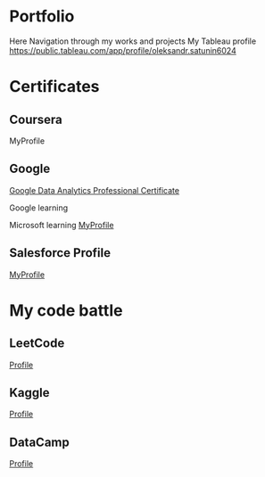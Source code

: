 # Portfolio
Here Navigation through my works and projects
My Tableau profile https://public.tableau.com/app/profile/oleksandr.satunin6024

# Certificates

## Coursera
MyProfile

## Google
[Google Data Analytics Professional Certificate](https://www.credly.com/badges/a4b6484b-33c7-4c32-a9dd-db0dfa71b599/email)

Google learning 

Microsoft learning
[MyProfile](https://learn.microsoft.com/ru-ru/users/37358526/)

## Salesforce Profile
[MyProfile](https://www.salesforce.com/trailblazer/n6ifvv5u0e8cl8aeh1)


# My code battle
## LeetCode
[Profile](https://leetcode.com/u/waterlo/)
## Kaggle
[Profile](https://www.kaggle.com/waterlo96)
## DataCamp
[Profile](https://www.datacamp.com/portfolio/satuninoleksandr)
